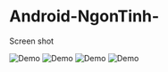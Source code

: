 # Android-NgonTinh-

Screen shot

![Demo](https://cloud.githubusercontent.com/assets/9319905/15446673/3e587b94-1f52-11e6-8d05-fe92f9dbd1f7.png) ![Demo](https://cloud.githubusercontent.com/assets/9319905/15446674/41c404ba-1f52-11e6-86d7-94f349bd0c37.png)
![Demo](https://cloud.githubusercontent.com/assets/9319905/15446675/44140a9e-1f52-11e6-9013-1458f16532c4.png)
![Demo](https://cloud.githubusercontent.com/assets/9319905/15446676/4562a572-1f52-11e6-97bb-e56ca6d0bf03.png)
